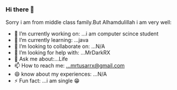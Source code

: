 ### Hi there 👋



Sorry i am from middle class family.But Alhamdulillah i am very well:

- 🔭 I’m currently working on: ...i am computer scince student
- 🌱 I’m currently learning: ...java
- 👯 I’m looking to collaborate on: ...N/A
- 🤔 I’m looking for help with: ...MrDarkRX
- 💬 Ask me about:...Life
- 📫 How to reach me: ...mrtusarrx@gmail.com
- 😄 know about my  experiences: ...N/A
- ⚡ Fun fact: ...i am single 😁
